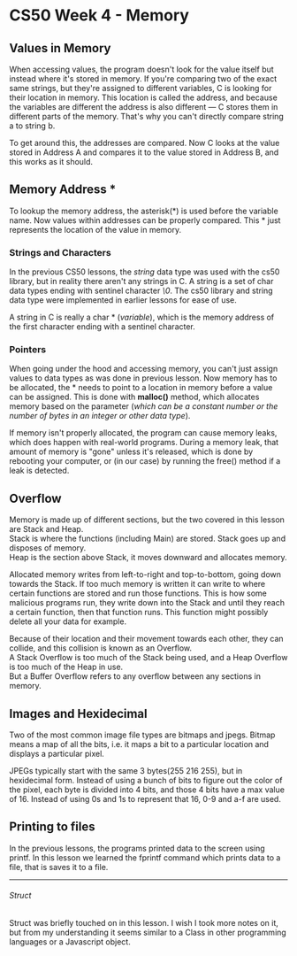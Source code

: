 # CS50 Week 4 - Memory

## Values in Memory
When accessing values, the program doesn't look for the value itself but instead where it's stored in memory. If you're comparing two of the exact same strings, but they're assigned to different variables, C is looking for their location in memory. This location is called the address, and because the variables are different the address is also different — C stores them in different parts of the memory. That's why you can't directly compare string a to string b.

To get around this, the addresses are compared. Now C looks at the value stored in Address A and compares it to the value stored in Address B, and this works as it should. 

## Memory Address *
To lookup the memory address, the asterisk(*) is used before the variable name. Now values within addresses can be properly compared. This * just represents the location of the value in memory. 


### Strings and Characters
In the previous CS50 lessons, the *string* data type was used with the cs50 library, but in reality there aren't any strings in C. A string is a set of char data types ending with sentinel character *\0*. The cs50 library and string data type were implemented in earlier lessons for ease of use.

A string in C is really a char * (*variable*), which is the memory address of the first character ending with a sentinel character. 


### Pointers
When going under the hood and accessing memory, you can't just assign values to data types as was done in previous lesson. Now memory has to be allocated, the * needs to point to a location in memory before a value can be assigned. This is done with **malloc()** method, which allocates memory based on the parameter (*which can be a constant number or the number of bytes in an integer or other data type*). 

If memory isn't properly allocated, the program can cause memory leaks, which does happen with real-world programs. During a memory leak, that amount of memory is "gone" unless it's released, which is done by rebooting your computer, or (in our case) by running the free() method if a leak is detected.

## Overflow
Memory is made up of different sections, but the two covered in this lesson are Stack and Heap.  
Stack is where the functions (including Main) are stored. Stack goes up and disposes of memory.  
Heap is the section above Stack, it moves downward and allocates memory.

Allocated memory writes from left-to-right and top-to-bottom, going down towards the Stack. If too much memory is written it can write to where certain functions are stored and run those functions. This is how some malicious programs run, they write down into the Stack and until they reach a certain function, then that function runs. This function might possibly delete all your data for example.

Because of their location and their movement towards each other, they can collide, and this collision is known as an Overflow.  
A Stack Overflow is too much of the Stack being used, and a Heap Overflow is too much of the Heap in use.  
But a Buffer Overflow refers to any overflow between any sections in memory.

## Images and Hexidecimal
Two of the most common image file types are bitmaps and jpegs. Bitmap means a map of all the bits, i.e. it maps a bit to a particular location and displays a particular pixel.

JPEGs typically start with the same 3 bytes(255 216 255), but in hexidecimal form. Instead of using a bunch of bits to figure out the color of the pixel, each byte is divided into 4 bits, and those 4 bits have a max value of 16. Instead of using 0s and 1s to represent that 16, 0-9 and a-f are  used.

## Printing to files
In the previous lessons, the programs printed data to the screen using printf. In this lesson we learned the fprintf command which prints data to a file, that is saves it to a file.

---

###### Struct
Struct was briefly touched on in this lesson. I wish I took more notes on it, but from my understanding it seems similar to a Class in other programming languages or a Javascript object.
